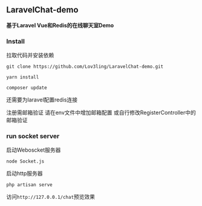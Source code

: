 ## LaravelChat-demo

**基于Laravel Vue和Redis的在线聊天室Demo**

### Install

拉取代码并安装依赖

```
git clone https://github.com/Lov3ling/LaravelChat-demo.git

yarn install

composer update
```
还需要为laravel配置redis连接 

注册需邮箱验证  请在env文件中增加邮箱配置 或自行修改RegisterController中的邮箱验证


### run socket server

启动Weboscket服务器

```
node Socket.js
```
启动http服务器
```
php artisan serve
```

访问`http://127.0.0.1/chat`预览效果
